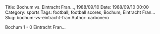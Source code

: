 Title: Bochum vs. Eintracht Fran…, 1988/09/10
Date: 1988/09/10 00:00
Category: sports
Tags: football, football scores, Bochum, Eintracht Fran…
Slug: bochum-vs-eintracht-fran
Author: carbonero


Bochum 1 - 0 Eintracht Fran…
